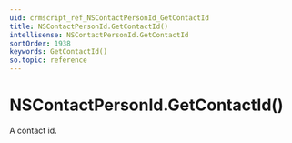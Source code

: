 ```yaml
---
uid: crmscript_ref_NSContactPersonId_GetContactId
title: NSContactPersonId.GetContactId()
intellisense: NSContactPersonId.GetContactId
sortOrder: 1938
keywords: GetContactId()
so.topic: reference
---
```


# NSContactPersonId.GetContactId()

A contact id.

